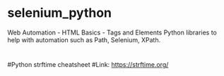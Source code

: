 # selenium_python
Web Automation - HTML Basics - Tags and Elements
Python libraries to help with automation such as Path, Selenium, XPath.
#
###
#Python strftime cheatsheet
#Link: https://strftime.org/
